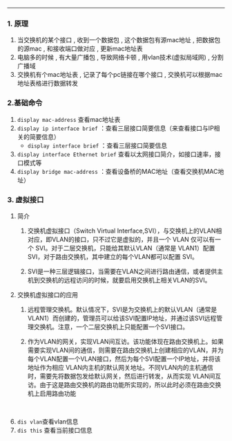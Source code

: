 - - -
### 1. 原理
1. 当交换机的某个接口 , 收到一个数据包 , 这个数据包有源mac地址 , 把数据包的源mac , 和接收端口做对应 , 更新mac地址表
2. 电脑多的时候 , 有大量广播包 , 导致网络卡顿 , 用vlan技术(虚拟局域网) , 分割广播域
3. 交换机有个mac地址表 , 记录了每个pc链接在哪个接口 , 交换机可以根据mac地址表格进行数据转发   


### 2.基础命令
1. `display mac-address` 查看mac地址表   
2. `display ip interface brief` ：查看三层接口简要信息（来查看接口与IP相关的简要信息）
	- `display interface brief` ：查看三层接口简要信息
3. `display interface Ethernet brief` 查看以太网接口简介，如接口速率，接口模式等
4. `display bridge mac-address` ：查看设备桥的MAC地址（查看交换机MAC地址）


### 3. 虚拟接口
1. 简介
	1. 交换机虚拟接口（Switch Virtual Interface,SVI），与交换机上的VLAN相对应，即VLAN的接口，只不过它是虚拟的，并且一个 VLAN 仅可以有一个 SVI。对于二层交换机，只能给其默认VLAN（通常是 VLAN1）配置SVI，对于路由交换机，其中建立的每个VLAN都可以配置 SVI。
	
	2. SVI是一种三层逻辑接口，当需要在VLAN之间进行路由通信，或者提供主机到交换机的远程访问的时候，就要启用交换机上相关VLAN的SVI。

2. 交换机虚拟接口的应用
	1. 远程管理交换机。默认情况下，SVI是为交换机上的默认VLAN（通常是VLAN1）而创建的，管理员可以给该SVI配置IP地址，并通过该SVI远程管理交换机。注意，一个二层交换机上只能配置一个SVI接口。
	
	 2. 作为VLAN的网关，实现VLAN间互访。该功能体现在路由交换机上。如果需要实现VLAN间的通信，则需要在路由交换机上创建相应的VLAN，并为每个VLAN配置一个VLAN接口，然后为每个SVI配置一个IP地址，并将该地址作为相应 VLAN内主机的默认网关地址。不同VLAN内的主机通信时，需要先将数据包发给默认网关，然后进行转发，从而实现 VLAN间互访。由于这是路由交换机的路由功能所实现的，所以此时必须在路由交换机上启用路由功能

‌






6. `dis vlan`查看vlan信息
7. `dis this` 查看当前接口信息